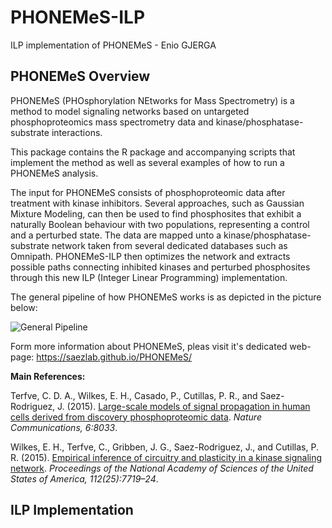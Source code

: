# PHONEMeS-ILP
ILP implementation of PHONEMeS - Enio GJERGA

## PHONEMeS Overview
PHONEMeS (PHOsphorylation NEtworks for Mass Spectrometry) is a method to model signaling networks based on untargeted phosphoproteomics mass spectrometry data and kinase/phosphatase-substrate interactions.

This package contains the R package and accompanying scripts that implement the method as well as several examples of how to run a PHONEMeS analysis.

The input for PHONEMeS consists of phosphoproteomic data after treatment with kinase inhibitors. Several approaches, such as Gaussian Mixture Modeling, can then be used to find phosphosites that exhibit a naturally Boolean behaviour with two populations, representing a control and a perturbed state. The data are mapped unto a kinase/phosphatase-substrate network taken from several dedicated databases such as Omnipath. PHONEMeS-ILP then optimizes the network and extracts possible paths connecting inhibited kinases and perturbed phosphosites through this new ILP (Integer Linear Programming) implementation.

The general pipeline of how PHONEMeS works is as depicted in the picture below:

<img src="/PHONEMeS-ILP/Public/fig1.png" alt="General Pipeline">

Form more information about PHONEMeS, pleas visit it's dedicated web-page: https://saezlab.github.io/PHONEMeS/

**Main References:**

Terfve, C. D. A., Wilkes, E. H., Casado, P., Cutillas, P. R., and Saez-Rodriguez, J. (2015). [Large-scale models of signal propagation in human cells derived from discovery phosphoproteomic data](https://www.nature.com/articles/ncomms9033). *Nature Communications, 6:8033*.

Wilkes, E. H., Terfve, C., Gribben, J. G., Saez-Rodriguez, J., and Cutillas, P. R. (2015). [Empirical inference of circuitry and plasticity in a kinase signaling network](http://www.pnas.org/content/112/25/7719.abstract). *Proceedings of the National Academy of Sciences of the United States of America, 112(25):7719–24*.


## ILP Implementation
